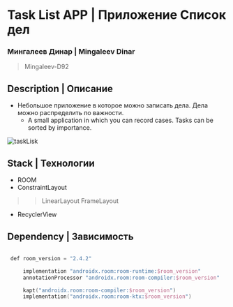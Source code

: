# Task List APP | Приложение Список дел

### Мингалеев Динар | Mingaleev Dinar
> Mingaleev-D92

## Description | Описание

+ Небольшое приложение в которое можно записать дела. Дела можно распределить по важности.
  + A small application in which you can record cases. Tasks can be sorted by importance.


![taskLisk](https://user-images.githubusercontent.com/61611031/161831998-508d0e92-92b2-42b2-a273-f0ad41ef39c2.gif)



## Stack | Технологии

 + ROOM
 + ConstraintLayout
>> LinearLayout
>> FrameLayout
 + RecyclerView


## Dependency | Зависимость

```kotlin

 def room_version = "2.4.2"

     implementation "androidx.room:room-runtime:$room_version"
     annotationProcessor "androidx.room:room-compiler:$room_version"

     kapt("androidx.room:room-compiler:$room_version")
     implementation("androidx.room:room-ktx:$room_version")

```
